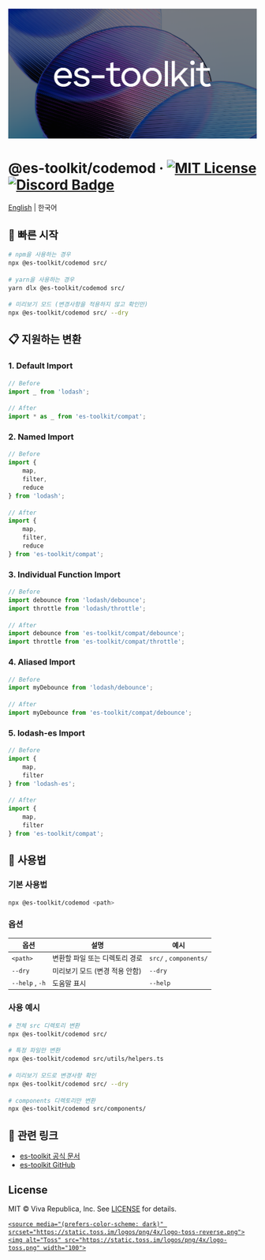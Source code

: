 ![](./docs/public/og.png)

# @es-toolkit/codemod &middot; [![MIT License](https://img.shields.io/badge/license-MIT-blue.svg)](https://github.com/toss/slash/blob/main/LICENSE) [![Discord Badge](https://discord.com/api/guilds/1281071127052943361/widget.png?style=shield)](https://discord.gg/vGXbVjP2nY)

[English](https://github.com/toss/es-toolkit-codemod/blob/main/README.md) | 한국어

## 🚀 빠른 시작

```bash
# npm을 사용하는 경우
npx @es-toolkit/codemod src/

# yarn을 사용하는 경우  
yarn dlx @es-toolkit/codemod src/

# 미리보기 모드 (변경사항을 적용하지 않고 확인만)
npx @es-toolkit/codemod src/ --dry
```

## 📋 지원하는 변환

### 1. Default Import

```javascript
// Before
import _ from 'lodash';

// After  
import * as _ from 'es-toolkit/compat';
```

### 2. Named Import

```javascript
// Before
import {
    map,
    filter,
    reduce
} from 'lodash';

// After
import {
    map,
    filter,
    reduce
} from 'es-toolkit/compat';
```

### 3. Individual Function Import

```javascript
// Before
import debounce from 'lodash/debounce';
import throttle from 'lodash/throttle';

// After
import debounce from 'es-toolkit/compat/debounce';
import throttle from 'es-toolkit/compat/throttle';
```

### 4. Aliased Import

```javascript
// Before
import myDebounce from 'lodash/debounce';

// After  
import myDebounce from 'es-toolkit/compat/debounce';
```

### 5. lodash-es Import

```javascript
// Before
import {
    map,
    filter
} from 'lodash-es';

// After
import {
    map,
    filter
} from 'es-toolkit/compat';
```

## 🎯 사용법

### 기본 사용법

```bash
npx @es-toolkit/codemod <path>
```

### 옵션

| 옵션 | 설명 | 예시 |
|------|------|------|
| `<path>` | 변환할 파일 또는 디렉토리 경로 | `src/` , `components/` |
| `--dry` | 미리보기 모드 (변경 적용 안함) | `--dry` |
| `--help` , `-h` | 도움말 표시 | `--help` |

### 사용 예시

```bash
# 전체 src 디렉토리 변환
npx @es-toolkit/codemod src/

# 특정 파일만 변환
npx @es-toolkit/codemod src/utils/helpers.ts

# 미리보기 모드로 변경사항 확인
npx @es-toolkit/codemod src/ --dry

# components 디렉토리만 변환
npx @es-toolkit/codemod src/components/
```

## 🔗 관련 링크

* [es-toolkit 공식 문서](https://es-toolkit.slash.page)
* [es-toolkit GitHub](https://github.com/toss/es-toolkit)

## License

MIT © Viva Republica, Inc. See [LICENSE](./LICENSE) for details.

<a title="Toss" href="https://toss.im">
  <picture>

    <source media="(prefers-color-scheme: dark)" srcset="https://static.toss.im/logos/png/4x/logo-toss-reverse.png">
    <img alt="Toss" src="https://static.toss.im/logos/png/4x/logo-toss.png" width="100">

  </picture>
</a>
